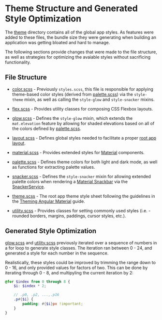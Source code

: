# Theme Structure and Generated Style Optimization

The [theme](../theme/) directory contains all of the global app styles. As features were added to these files, the bundle size they were generating when building an application was getting bloated and hard to manage.

The following sections provide changes that were made to the file structure, as well as strategies for optimizing the avaiable styles without sacrificing functionality.

## File Structure

* [color.scss](../theme/color.scss) - Previously `styles.scss`, this file is responsible for applying theme-based color styles (derived from [palette.scss](../theme/palette.scss)) via the `style-theme` mixin, as well as calling the `style-glow` and `style-snacker` mixins.

* [flex.scss](../theme/flex.scss) - Provides utility classes for composing CSS Flexbox layouts.

* [glow.scss](../theme/glow.scss) - Defines the `style-glow` mixin, which extends the `mat.elevation` feature by allowing for shaded elevations based on all of the colors defined by [palette.scss](../theme/palette.scss).

* [layout.scss](../theme/layout.scss) - Defines global styles needed to facilitate a proper [root app layout](./root-layout.md).

* [material.scss](../theme/material.scss) - Provides extended styles for [Material](https://material.angular.io/components/categories) components.

* [palette.scss](../theme/palette.scss) - Defines theme colors for both light and dark mode, as well as functions for extracting palette values.

* [snacker.scss](../theme/snacker.scss) - Defines the `style-snacker` mixin for allowing extended palette colors when rendering a [Material Snackbar](https://material.angular.io/components/snack-bar/overview) via the [SnackerService](../src/app/services/core/snacker.service.ts).

* [theme.scss](../theme/theme.scss) - The root app theme style sheet following the guidelines in the [Theming Angular Material](https://material.angular.io/guide/theming) guide.

* [utility.scss](../theme/utility.scss) - Provides classes for setting commonly used styles (i.e. - rounded borders, margins, paddings, cursor styles, etc.).

## Generated Style Optimization

[glow.scss](../theme/glow.scss#L7) and [utility.scss](../theme/utility.scss#L81) previously iterated over a sequence of numbers in a for loop to generate style classes. The iteration ran between 0 - 24, and generated a style for each number in the sequence.

Realistically, these styles could be improved by trimming the range down to 0 - 16, and only provided values for factors of two. This can be done by iterating through 0 - 8, and multipyling the current iteration by 2:

```scss
@for $index from 0 through 8 {
    $i: $index * 2;

    // .p0, .p2, ...,.p16
    .p#{$i} {
        padding: #{$i}px !important;
    }
}
```
